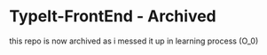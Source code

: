 # TypeIt-FrontEnd - Archived

this repo is now archived as i messed it up in learning process (O_0)
